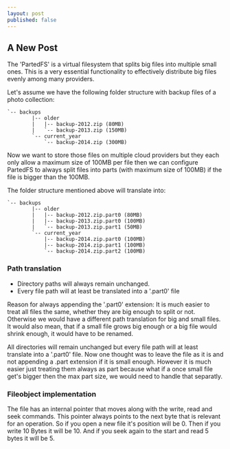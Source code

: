 ```yaml
---
layout: post
published: false
---
```


## A New Post

The 'PartedFS' is a virtual filesystem that splits big files into multiple small ones. This is a very essential functionality to effectively distribute big files evenly among many providers.

Let's assume we have the following folder structure with backup files of a photo collection:
```
`-- backups  
        |-- older
        |   |-- backup-2012.zip (80MB)
        |   `-- backup-2013.zip (150MB)
        `-- current_year
            `-- backup-2014.zip (300MB)
```
Now we want to store those files on multiple cloud providers but they each only allow a maximum size of 100MB per file then we can configure PartedFS to always split files into parts (with maximum size of 100MB) if the file is bigger than the 100MB.

The folder structure mentioned above will translate into:
```
`-- backups  
        |-- older
        |   |-- backup-2012.zip.part0 (80MB)
        |   |-- backup-2013.zip.part0 (100MB)
        |   `-- backup-2013.zip.part1 (50MB)
        `-- current_year
            |-- backup-2014.zip.part0 (100MB)
            |-- backup-2014.zip.part1 (100MB)
            `-- backup-2014.zip.part2 (100MB)
```

### Path translation
  - Directory paths will always remain unchanged.
  - Every file path will at least be translated into a '.part0' file

Reason for always appending the '.part0' extension:
It is much easier to treat all files the same, whether they are big enough to split or not. Otherwise we would have a different path translation for big and small files.
It would also mean, that if a small file grows big enough or a big file would shrink enough, it would have to be renamed.

All directories will remain unchanged but every file path will at least translate into a '.part0' file.
Now one thought was to leave the file as it is and not appending a .part extension if it is small enough. However it is much easier just treating them always as part because what if a once small file get's bigger then the max part size, we would need to handle that separatly.

### Fileobject implementation
The file has an internal pointer that moves along with the write, read and seek commands. This pointer always points to the next byte that is relevant for an operation. So if you open a new file it's position will be 0. Then if you write 10 Bytes it will be 10. And if you seek again to the start and read 5 bytes it will be 5.